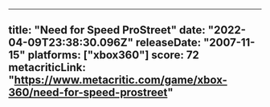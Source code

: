 
---
title: "Need for Speed ProStreet"
date: "2022-04-09T23:38:30.096Z"
releaseDate: "2007-11-15"
platforms: ["xbox360"]
score: 72
metacriticLink: "https://www.metacritic.com/game/xbox-360/need-for-speed-prostreet"
---
